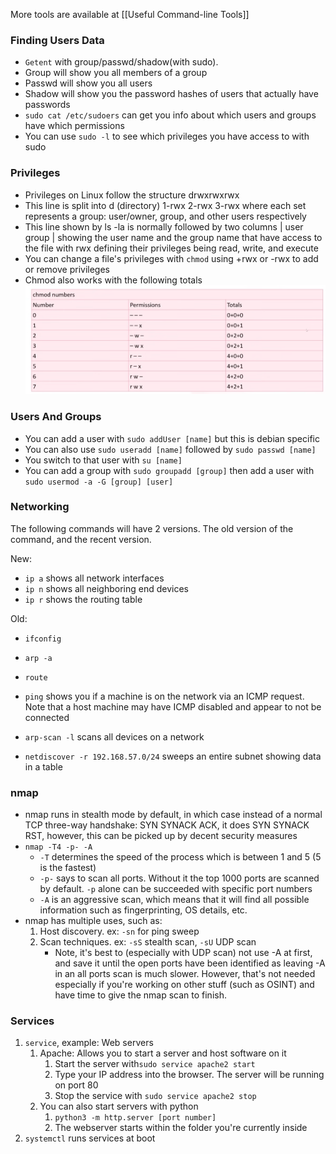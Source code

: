 More tools are available at [[Useful Command-line Tools]]

### Finding Users Data
- `Getent` with group/passwd/shadow(with sudo).  
-  Group  will show you all members of a group
-  Passwd will show you all users
-  Shadow will show you the password hashes of users that actually have passwords
-  `sudo cat /etc/sudoers` can get you info about which users and groups have which permissions
- You can use `sudo -l` to see which privileges you have access to with sudo
### Privileges
-  Privileges on Linux follow the structure drwxrwxrwx
-  This line is split into d (directory) 1-rwx 2-rwx 3-rwx where each set represents a group: user/owner, group, and other users respectively
- This line shown by ls -la is normally followed by two columns | user group | showing the user name and the group name that have access to the file with rwx defining their privileges being read, write, and execute
- You can change a file's privileges with `chmod` using +rwx or -rwx to add or remove privileges
- Chmod also works with the following totals
![Chmod privileges](assets/Screenshot%20from%202025-08-24%2003-55-14.png)

### Users And Groups
- You can add a user with `sudo addUser [name]` but this is debian specific
-  You can also use `sudo useradd [name]` followed by `sudo passwd [name]`
- You switch to that user with `su [name]`
- You can add a group with `sudo groupadd [group]` then add a user with `sudo usermod -a -G [group] [user]`
### Networking
The following commands will have 2 versions. The old version of the command, and the recent version.

New:
- `ip a` shows all network interfaces
- `ip n` shows all neighboring end devices
- `ip r` shows the routing table

Old:
- `ifconfig`
- `arp -a`
- `route`

- `ping` shows you if a machine is on the network via an ICMP request. Note that a host machine may have ICMP disabled and appear to not be connected

- `arp-scan -l` scans all devices on a network
- `netdiscover -r 192.168.57.0/24` sweeps an entire subnet showing data in a table

### nmap
- nmap runs in stealth mode by default, in which case instead of a normal TCP three-way handshake: SYN SYNACK ACK, it does SYN SYNACK RST, however, this can be picked up by decent security measures
- `nmap -T4 -p- -A` 
	- `-T` determines the speed of the process which is between 1 and 5 (5 is the fastest)
	- `-p-` says to scan all ports. Without it the top 1000 ports are scanned by default. `-p` alone can be succeeded with specific port numbers
	- `-A` is an aggressive scan, which means that it will find all possible information such as fingerprinting, OS details, etc.
- nmap has multiple uses, such as: 
	1. Host discovery. ex: `-sn` for ping sweep
	2. Scan techniques. ex: `-sS` stealth scan, `-sU` UDP scan
		- Note, it's best to (especially with UDP scan) not use -A at first, and save it until the open ports have been identified as leaving -A in an all ports scan is much slower. However, that's not needed especially if you're working on other stuff (such as OSINT) and have time to give the nmap scan to finish.

### Services
1. `service`, example: Web servers
	1. Apache: Allows you to start a server and host software on it
		1. Start the server with`sudo service apache2 start`
		2. Type your IP address into the browser. The server will be running on port 80
		3. Stop the service with `sudo service apache2 stop`
	2. You can also start servers with python
		1. `python3 -m http.server [port number]`
		2. The webserver starts within the folder you're currently inside
2. `systemctl` runs services at boot
